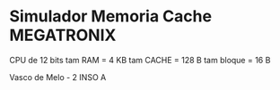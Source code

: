 # Simulador Memoria Cache MEGATRONIX

CPU de 12 bits
tam RAM = 4 KB
tam CACHE = 128 B
tam bloque = 16 B

Vasco de Melo - 2 INSO A
